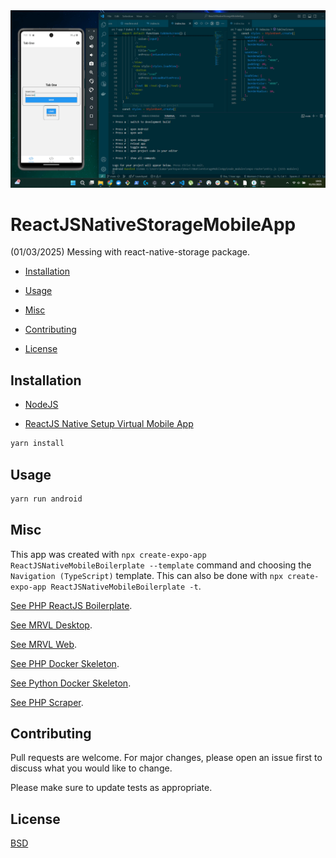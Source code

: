 <img src="https://github.com/kkamara/useful/blob/main/ReactJSNativeStorageMobileApp.png?raw=true" alt="ReactJSNativeStorageMobileApp.png" width=""/>

# ReactJSNativeStorageMobileApp

(01/03/2025) Messing with react-native-storage package.

* [Installation](#installation)

* [Usage](#usage)

* [Misc](#misc)

* [Contributing](#contributing)

* [License](#license)

## Installation

* [NodeJS](https://nodejs.org/en)

* [ReactJS Native Setup Virtual Mobile App](https://reactnative.dev/docs/environment-setup?guide=native&platform=android)

```bash
yarn install
```

## Usage

```bash
yarn run android
```

## Misc

This app was created with `npx create-expo-app ReactJSNativeMobileBoilerplate --template` command and choosing the `Navigation (TypeScript)` template. This can also be done with `npx create-expo-app ReactJSNativeMobileBoilerplate -t`.

[See PHP ReactJS Boilerplate](https://github.com/kkamara/php-reactjs-boilerplate).

[See MRVL Desktop](https://github.com/kkamara/mrvl-desktop).

[See MRVL Web](https://github.com/kkamara/mrvl-web).

[See PHP Docker Skeleton](https://github.com/kkamara/php-docker-skeleton).

[See Python Docker Skeleton](https://github.com/kkamara/python-docker-skeleton).

[See PHP Scraper](https://github.com/kkamara/php-scraper).

## Contributing
Pull requests are welcome. For major changes, please open an issue first to discuss what you would like to change.

Please make sure to update tests as appropriate.

## License
[BSD](https://opensource.org/licenses/BSD-3-Clause)
